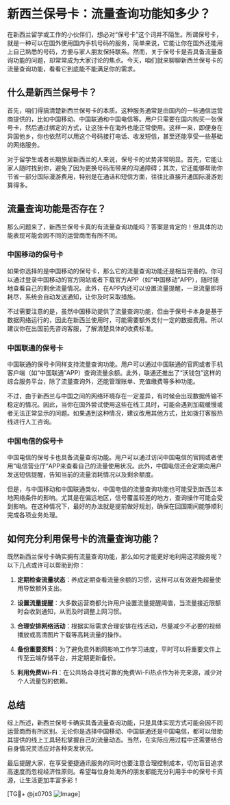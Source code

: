 # 新西兰保号卡：流量查询功能知多少？

在新西兰留学或工作的小伙伴们，想必对“保号卡”这个词并不陌生。所谓保号卡，就是一种可以在国外使用国内手机号码的服务，简单来说，它能让你在国外还能用上自己熟悉的号码，方便与家人朋友保持联系。然而，关于保号卡是否具备流量查询功能的问题，却常常成为大家讨论的焦点。今天，咱们就来聊聊新西兰保号卡的流量查询功能，看看它到底能不能满足你的需求。

## 什么是新西兰保号卡？

首先，咱们得搞清楚新西兰保号卡的本质。这种服务通常是由国内的一些通信运营商提供的，比如中国移动、中国联通和中国电信等。用户只需要在国内购买一张保号卡，然后通过绑定的方式，让这张卡在海外也能正常使用。这样一来，即便身在异国他乡，你也依然可以用这个号码接打电话、收发短信，甚至还能享受一些基础的网络服务。

对于留学生或者长期旅居新西兰的人来说，保号卡的优势非常明显。首先，它能让家人随时找到你，避免了因为更换号码而带来的沟通障碍；其次，它还能够帮助你节省一部分国际漫游费用，特别是在通话和短信方面，往往比直接开通国际漫游划算得多。

## 流量查询功能是否存在？

那么问题来了，新西兰保号卡真的有流量查询功能吗？答案是肯定的！但具体的功能表现可能会因不同的运营商而有所不同。

### 中国移动的保号卡

如果你选择的是中国移动的保号卡，那么它的流量查询功能还是相当完善的。你可以通过登录中国移动的官方网站或者下载官方APP（如“中国移动”APP），随时随地查看自己的剩余流量情况。此外，在APP内还可以设置流量提醒，一旦流量即将耗尽，系统会自动发送通知，让你及时采取措施。

不过需要注意的是，虽然中国移动提供了流量查询功能，但由于保号卡本身是基于数据网络运行的，因此在新西兰使用时，可能需要额外支付一定的数据费用。所以建议你在出国前先咨询客服，了解清楚具体的收费标准。

### 中国联通的保号卡

中国联通的保号卡同样支持流量查询功能。用户可以通过中国联通的官网或者手机客户端（如“中国联通”APP）查询流量余额。此外，联通还推出了“沃钱包”这样的综合服务平台，除了流量查询外，还能管理账单、充值缴费等多种功能。

不过，由于新西兰与中国之间的网络环境存在一定差异，有时候会出现数据传输不稳定的情况。因此，当你在国外尝试使用这些在线工具时，可能会遇到加载缓慢或者无法正常显示的问题。如果遇到这种情况，建议改用其他方式，比如拨打客服热线进行人工咨询。

### 中国电信的保号卡

中国电信的保号卡也具备流量查询功能。用户可以通过访问中国电信的官网或者使用“电信营业厅”APP来查看自己的流量使用状况。此外，中国电信还会定期向用户发送短信提醒，告知当前的流量消耗情况以及剩余额度。

但是，与中国移动和中国联通类似，中国电信的流量查询功能也可能受到新西兰本地网络条件的影响。尤其是在偏远地区，信号覆盖较差的地方，查询操作可能会受到影响。在这种情况下，最好的办法就是提前做好规划，确保在回国期间能够顺利完成各项业务处理。

## 如何充分利用保号卡的流量查询功能？

既然新西兰保号卡确实拥有流量查询功能，那么如何才能更好地利用这项服务呢？以下几点或许可以帮助到你：

1. **定期检查流量状态**：养成定期查看流量余额的习惯，这样可以有效避免超量使用导致额外支出。
   
2. **设置流量提醒**：大多数运营商都允许用户设置流量提醒阈值，当流量接近限额时会收到通知，从而及时调整上网习惯。

3. **合理安排网络活动**：根据实际需求合理安排在线活动，尽量减少不必要的视频播放或高清图片下载等高耗流量的操作。

4. **备份重要资料**：为了避免意外断网影响工作学习进度，平时可以将重要文件上传至云端存储平台，并定期更新备份。

5. **利用免费Wi-Fi**：在公共场合寻找可靠的免费Wi-Fi热点作为补充来源，减少对个人流量包的依赖。

## 总结

综上所述，新西兰保号卡确实具备流量查询功能，只是具体实现方式可能会因不同运营商而有所区别。无论你是选择中国移动、中国联通还是中国电信，都可以借助其提供的线上工具轻松掌握自己的流量动态。当然，在实际应用过程中还需要结合自身情况灵活应对各种突发状况。

最后提醒大家，在享受便捷通讯服务的同时也要注意合理控制成本，切勿盲目追求高速度而忽视经济性原则。希望每位身处海外的朋友都能充分利用手中的保号卡资源，让生活更加丰富多彩！

[TG💪+ @jx0703 ![Image](https://github.com/user-attachments/assets/dbca1d08-cadb-493c-b0ec-ad6f7a83f270)]